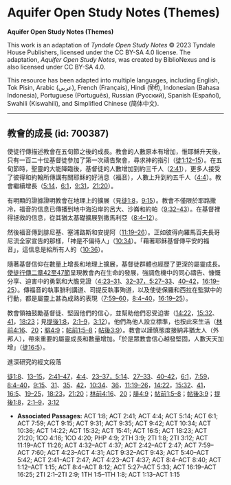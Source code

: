 # Aquifer Open Study Notes (Themes)

**Aquifer Open Study Notes (Themes)**

This work is an adaptation of *Tyndale Open Study Notes* © 2023 Tyndale House Publishers, licensed under the CC BY\-SA 4\.0 license. The adaptation, *Aquifer Open Study Notes*, was created by BiblioNexus and is also licensed under CC BY\-SA 4\.0\.

This resource has been adapted into multiple languages, including English, Tok Pisin, Arabic (عربي), French (Français), Hindi (हिंदी), Indonesian (Bahasa Indonesia), Portuguese (Português), Russian (Русский), Spanish (Español), Swahili (Kiswahili), and Simplified Chinese (简体中文).



--------------------------------

## 教會的成長 (id: 700387)

使徒行傳描述教會在五旬節之後的成長。教會的人數原本有增加，惟耶穌升天後，只有一百二十位基督徒參加了第一次禱告聚會，尋求神的指引（[徒1:12–15](https://ref.ly/Acts1:12-Acts1:15)）。在五旬節時，聖靈的大能降臨後，基督徒的人數增加到約三千人（[2:41](https://ref.ly/Acts2:41)），更多人接受了彼得和約翰所傳講有關耶穌的好消息（福音），人數上升到約五千人（[4:4](https://ref.ly/Acts4:4)）。教會繼續增長（[5:14](https://ref.ly/Acts5:14)，[6:1](https://ref.ly/Acts6:1)，[9:31](https://ref.ly/Acts9:31)，[21:20](https://ref.ly/Acts21:20)）。

有明顯的證據證明教會在地理上的擴展（見[徒1:8](https://ref.ly/Acts1:8)，[9:15](https://ref.ly/Acts9:15)）。教會不僅限於耶路撒冷，福音的信息已傳播到地中海沿岸的呂大、沙崙和約帕（[9:32–43](https://ref.ly/Acts9:32-Acts9:43)）。在基督裡得拯救的信息，從其猶太基礎擴展到撒馬利亞（[8:4–12](https://ref.ly/Acts8:4-Acts8:12)）。

然後福音傳到腓尼基、塞浦路斯和安提阿（[11:19–26](https://ref.ly/Acts11:19-Acts11:26)）。正如彼得向羅馬百夫長哥尼流全家宣告的那樣，「神是不偏待人」（[10:34](https://ref.ly/Acts10:34)）。「藉著耶穌基督傳平安的福音」，這信息是給所有人的（[10:36](https://ref.ly/Acts10:36)）。

隨著基督信仰在數量上增長和地理上擴展，基督徒群體也經歷了更深的屬靈成長。[使徒行傳二章42至47節](https://ref.ly/Acts2:42-Acts2:47)呈現教會內在生命的發展，強調危機中的同心禱告、慷慨分享、迫害中的勇氣和大膽見證（[4:23–31](https://ref.ly/Acts4:23-Acts4:31)、[32–37，](https://ref.ly/Acts4:32-Acts4:37)[5:27–33](https://ref.ly/Acts5:27-Acts5:33)、[40–42](https://ref.ly/Acts5:40-Acts5:42)，[16:19–25](https://ref.ly/Acts16:19-Acts16:25)）。傳福音的執事腓利講道、司提反執事殉道，以及使徒保羅和西拉在監獄中的行動，都是屬靈上甚為成熟的表現（[7:59–60](https://ref.ly/Acts7:59-Acts7:60)，[8:4–40](https://ref.ly/Acts8:4-Acts8:40)，[16:19–25](https://ref.ly/Acts16:19-Acts16:25)）。

教會領袖鼓勵基督徒、堅固他們的信心，並幫助他們忍受迫害（[14:22](https://ref.ly/Acts14:22)，[15:32](https://ref.ly/Acts15:32)、[41](https://ref.ly/Acts15:41)，[18:23](https://ref.ly/Acts18:23)；見[提後1:8](https://ref.ly/2Tim1:8)，[2:1–9](https://ref.ly/2Tim2:1-2Tim2:9)，[3:12](https://ref.ly/2Tim3:12)）。他們為他人設立標準，也按此來生活（[林前4:16](https://ref.ly/1Cor4:16)、[20](https://ref.ly/1Cor4:20)；[腓4:9](https://ref.ly/Phil4:9)；[帖前1:5–8](https://ref.ly/1Thess1:5-1Thess1:8)；[帖後3:9](https://ref.ly/2Thess3:9)）。教會以謹慎態度接納非猶太人（外邦人），帶來重要的屬靈成長和數量增加。「於是眾教會信心越發堅固，人數天天加增」（[徒16:5](https://ref.ly/Acts16:5)）。

進深研究的經文段落

[徒1:8](https://ref.ly/Acts1:8)、[13–15](https://ref.ly/Acts1:13-Acts1:15)，[2:41–47](https://ref.ly/Acts2:41-Acts2:47)，[4:4](https://ref.ly/Acts4:4)、[23–37，](https://ref.ly/Acts4:23-Acts4:37)[5:14](https://ref.ly/Acts5:14)、[27–33](https://ref.ly/Acts5:27-Acts5:33)、[40–42](https://ref.ly/Acts5:40-Acts5:42)，[6:1](https://ref.ly/Acts6:1)，[7:59](https://ref.ly/Acts7:59)，[8:4–40](https://ref.ly/Acts8:4-Acts8:40)，[9:15](https://ref.ly/Acts9:15)、[31](https://ref.ly/Acts9:31)、[35](https://ref.ly/Acts9:35)、[42](https://ref.ly/Acts9:42)，[10:34](https://ref.ly/Acts10:34)、[36](https://ref.ly/Acts10:36)，[11:19–26](https://ref.ly/Acts11:19-Acts11:26)，[14:22](https://ref.ly/Acts14:22)，[15:32](https://ref.ly/Acts15:32)、[41](https://ref.ly/Acts15:41)，[16:5](https://ref.ly/Acts16:5)、[19–25](https://ref.ly/Acts16:19-Acts16:25)，[18:23](https://ref.ly/Acts18:23)，[21:20](https://ref.ly/Acts21:20)；[林前4:16](https://ref.ly/1Cor4:16)、[20](https://ref.ly/1Cor4:20)；[腓4:9](https://ref.ly/Phil4:9)；[帖前1:5–8](https://ref.ly/1Thess1:5-1Thess1:8)；[帖後3:9](https://ref.ly/2Thess3:9)；[提後1:8](https://ref.ly/2Tim1:8)，[2:1–9](https://ref.ly/2Tim2:1-2Tim2:9)，[3:12](https://ref.ly/2Tim3:12)

* **Associated Passages:** ACT 1:8; ACT 2:41; ACT 4:4; ACT 5:14; ACT 6:1; ACT 7:59; ACT 9:15; ACT 9:31; ACT 9:35; ACT 9:42; ACT 10:34; ACT 10:36; ACT 14:22; ACT 15:32; ACT 15:41; ACT 16:5; ACT 18:23; ACT 21:20; 1CO 4:16; 1CO 4:20; PHP 4:9; 2TH 3:9; 2TI 1:8; 2TI 3:12; ACT 11:19–ACT 11:26; ACT 4:32–ACT 4:37; ACT 2:42–ACT 2:47; ACT 7:59–ACT 7:60; ACT 4:23–ACT 4:31; ACT 9:32–ACT 9:43; ACT 5:40–ACT 5:42; ACT 2:41–ACT 2:47; ACT 4:23–ACT 4:37; ACT 8:4–ACT 8:40; ACT 1:12–ACT 1:15; ACT 8:4–ACT 8:12; ACT 5:27–ACT 5:33; ACT 16:19–ACT 16:25; 2TI 2:1–2TI 2:9; 1TH 1:5–1TH 1:8; ACT 1:13–ACT 1:15


